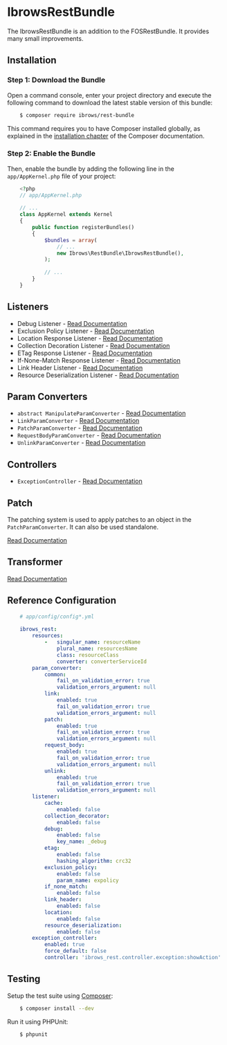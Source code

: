 # IbrowsRestBundle

The IbrowsRestBundle is an addition to the FOSRestBundle. It provides many small improvements.

## Installation

### Step 1: Download the Bundle

Open a command console, enter your project directory and execute the
following command to download the latest stable version of this bundle:

```bash
    $ composer require ibrows/rest-bundle
```

This command requires you to have Composer installed globally, as explained
in the [installation chapter](https://getcomposer.org/doc/00-intro.md)
of the Composer documentation.

### Step 2: Enable the Bundle

Then, enable the bundle by adding the following line in the `app/AppKernel.php`
file of your project:

```php
    <?php
    // app/AppKernel.php
    
    // ...
    class AppKernel extends Kernel
    {
        public function registerBundles()
        {
            $bundles = array(
                // ...
                new Ibrows\RestBundle\IbrowsRestBundle(),
            );
            
            // ...
        }
    }
```

## Listeners
- Debug Listener - [Read Documentation](listener/debug_response_listener.md)
- Exclusion Policy Listener - [Read Documentation](listener/exclusion_policy_response_listener.md)
- Location Response Listener - [Read Documentation](listener/location_response_listener.md)
- Collection Decoration Listener - [Read Documentation](listener/collection_decoration_listener.md)
- ETag Response Listener - [Read Documentation](listener/etag_response_listener.md)
- If-None-Match Response Listener - [Read Documentation](listener/if_none_match_response_listener.md)
- Link Header Listener - [Read Documentation](listener/link_header_listener.md)
- Resource Deserialization Listener - [Read Documentation](listener/resource_deserialization_listener.md)

## Param Converters
- `abstract ManipulateParamConverter` - [Read Documentation](param_converter/manipulate_param_converter.md)
- `LinkParamConverter` - [Read Documentation](param_converter/link_param_converter.md)
- `PatchParamConverter` - [Read Documentation](param_converter/patch_param_converter.md)
- `RequestBodyParamConverter` - [Read Documentation](param_converter/request_body_param_converter.md)
- `UnlinkParamConverter` - [Read Documentation](param_converter/unlink_param_converter.md)
 
## Controllers
- `ExceptionController`  - [Read Documentation](controller/exception_controller.md)
 
## Patch

The patching system is used to apply patches to an object in the `PatchParamConverter`. It can also be used standalone.

[Read Documentation](patch.md)
 
## Transformer
[Read Documentation](transformer.md)

## Reference Configuration

```yaml
    # app/config/config*.yml
    
    ibrows_rest:
        resources:
            -   singular_name: resourceName
                plural_name: resourcesName
                class: resourceClass
                converter: converterServiceId
        param_converter:
            common:
                fail_on_validation_error: true
                validation_errors_argument: null
            link:
                enabled: true
                fail_on_validation_error: true
                validation_errors_argument: null
            patch:
                enabled: true
                fail_on_validation_error: true
                validation_errors_argument: null
            request_body:
                enabled: true
                fail_on_validation_error: true
                validation_errors_argument: null
            unlink:
                enabled: true
                fail_on_validation_error: true
                validation_errors_argument: null
        listener:
            cache:
                enabled: false
            collection_decorator:
                enabled: false
            debug:
                enabled: false
                key_name: _debug
            etag:
                enabled: false
                hashing_algorithm: crc32
            exclusion_policy:
                enabled: false
                param_name: expolicy
            if_none_match:
                enabled: false
            link_header:
                enabled: false
            location:
                enabled: false  
            resource_deserialization:
                enabled: false  
        exception_controller:
            enabled: true
            force_default: false
            controller: 'ibrows_rest.controller.exception:showAction'                
```


## Testing

Setup the test suite using [Composer](http://getcomposer.org/):

```bash
    $ composer install --dev
```

Run it using PHPUnit:

```bash
    $ phpunit
```
